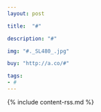 ```yaml
---
layout: post

title:  "#"

description: "#"

img: "#._SL480_.jpg"

buy: "http://a.co/#"

tags:
- #
---
```


{% include content-rss.md %}